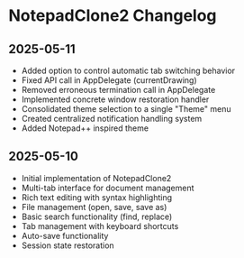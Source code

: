 # NotepadClone2 Changelog

## 2025-05-11
- Added option to control automatic tab switching behavior
- Fixed API call in AppDelegate (currentDrawing)
- Removed erroneous termination call in AppDelegate
- Implemented concrete window restoration handler
- Consolidated theme selection to a single "Theme" menu
- Created centralized notification handling system 
- Added Notepad++ inspired theme

## 2025-05-10
- Initial implementation of NotepadClone2
- Multi-tab interface for document management
- Rich text editing with syntax highlighting
- File management (open, save, save as)
- Basic search functionality (find, replace)
- Tab management with keyboard shortcuts
- Auto-save functionality
- Session state restoration
